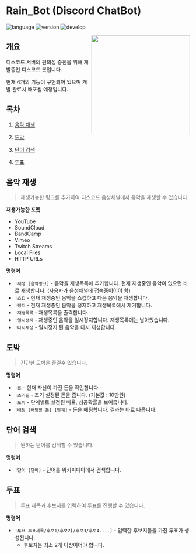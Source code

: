 # Rain_Bot (Discord ChatBot)

![language](https://img.shields.io/github/languages/top/Rave-Gum/RG_Project)
![version](https://img.shields.io/github/v/tag/Rave-Gum/RG_Project?label=last%20version)
![develop](https://img.shields.io/badge/develop-pause-yellow)

<img align = "right" src="https://user-images.githubusercontent.com/47655983/120768831-83dc1f80-c557-11eb-9984-314ca72718a7.png" width="270">


## 개요

디스코드 서버의 편의성 증진을 위해 개발중인 디스코드 봇입니다.

현재 4개의 기능이 구현되어 있으며 개발 완료시 배포될 예정입니다.


## 목차

1. [음악 재생](#음악-재생)

2. [도박](#도박)

3. [단어 검색](#단어-검색)

4. [투표](#투표)



## 음악 재생
> 재생가능한 링크를 추가하여 디스코드 음성채널에서 음악을 재생할 수 있습니다.



<strong>재생가능한 포멧</strong>

- YouTube
- SoundCloud
- BandCamp
- Vimeo
- Twitch Streams
- Local Files
- HTTP URLs

<strong>명령어</strong>

- `!재생 [음악링크]` - 음악을 재생목록에 추가합니다. 현재 재생중인 음악이 없으면 바로 재생합니다. (사용자가 음성채널에 접속중이어야 함)
- `!스킵` - 현재 재생중인 음악을 스킵하고 다음 음악을 재생합니다.
- `!정지` - 현재 재생중인 음악을 정지하고 재생목록에서 제거합니다.
- `!재생목록` - 재생목록을 출력합니다.
- `!일시정지` - 재생중인 음악을 일시정지합니다. 재생목록에는 남아있습니다.
- `!다시재생` - 일시정지 된 음악을 다시 재생합니다.



## 도박
> 간단한 도박을 즐길수 있습니다.



<strong>명령어</strong>

- `!돈` - 현재 자신이 가진 돈을 확인합니다.
- `!초기돈` - 초기 설정된 돈을 줍니다. (기본값 : 10만원)
- `!도박` - 단계별로 설정된 배율, 성공확률을 보여줍니다.
- `!배팅 [배팅할 돈] [단계]` - 돈을 배팅합니다. 결과는 바로 나옵니다.



## 단어 검색

> 원하는 단어를 검색할 수 있습니다.



<strong>명령어</strong>

- `!단어 [단어]` - 단어를 위키피디아에서 검색합니다.




## 투표

> 투표 제목과 후보지를 입력하여 투표를 진행할 수 있습니다.



<strong>명령어</strong>

- `!투표 투표제목/후보1/후보2[/후보3/후보4....]` - 입력한 후보지들을 가진 투표가 생성됩니다.
  - 후보지는 최소 2개 이상이어야 합니다.

